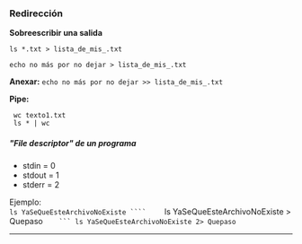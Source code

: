 ### Redirección

**Sobreescribir una salida**

``` ls *.txt > lista_de_mis_.txt ```  

``` echo no más por no dejar > lista_de_mis_.txt  ```

**Anexar:**
``` echo no más por no dejar >> lista_de_mis_.txt ```

**Pipe:**

``` wc texto1.txt```     
``` ls * | wc```


##### "File descriptor" de un programa

* stdin = 0
* stdout = 1
* stderr = 2

Ejemplo:  
``` ls YaSeQueEsteArchivoNoExiste ````    
``` ls YaSeQueEsteArchivoNoExiste > Quepaso````   
``` ls YaSeQueEsteArchivoNoExiste 2> Quepaso````   

---


